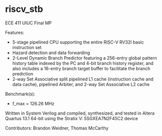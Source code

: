 # riscv_stb
ECE 411 UIUC Final MP

Features:
- 5-stage pipelined CPU supporting the entire RISC-V RV32I basic instruction set
- Hazard detection and data forwarding
- 2-Level Dynamic Branch Predictor featuring a 256-entry global pattern history table indexed by the PC and 4-bit branch history register, and also includes a 16-entry branch target buffer to facilitate the branch prediction
- 2-way Set Associative split pipelined L1 cache (instruction cache and data cache), pipelined Arbiter, and 2-way Set Associative L2 cache

Benchmark(s):
- f_max = 126.26 MHz

Written in System Verilog and compiled, synthesized, and tested in Altera Quartus 13.1 64-bit using the Stratix V: 5SGXEA7N2F45C2 device

Contributors:
Brandon Weidner,
Thomas McCarthy
